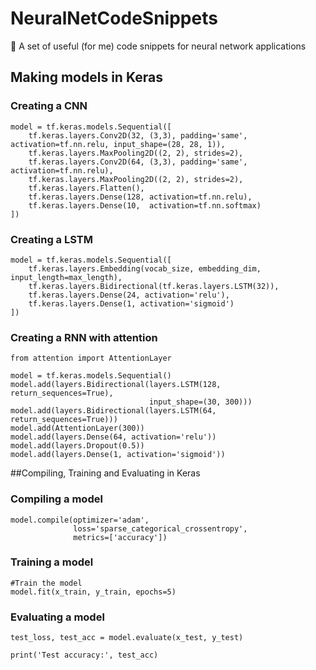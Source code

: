 # NeuralNetCodeSnippets
🧠 A set of useful (for me) code snippets for neural network applications
## Making models in Keras
### Creating a CNN
```
model = tf.keras.models.Sequential([
    tf.keras.layers.Conv2D(32, (3,3), padding='same', activation=tf.nn.relu, input_shape=(28, 28, 1)),
    tf.keras.layers.MaxPooling2D((2, 2), strides=2),
    tf.keras.layers.Conv2D(64, (3,3), padding='same', activation=tf.nn.relu),
    tf.keras.layers.MaxPooling2D((2, 2), strides=2),
    tf.keras.layers.Flatten(),
    tf.keras.layers.Dense(128, activation=tf.nn.relu),
    tf.keras.layers.Dense(10,  activation=tf.nn.softmax)
])
```

### Creating a LSTM
```
model = tf.keras.models.Sequential([
    tf.keras.layers.Embedding(vocab_size, embedding_dim, input_length=max_length),
    tf.keras.layers.Bidirectional(tf.keras.layers.LSTM(32)),
    tf.keras.layers.Dense(24, activation='relu'),
    tf.keras.layers.Dense(1, activation='sigmoid')
])
```

### Creating a RNN with attention
```
from attention import AttentionLayer

model = tf.keras.models.Sequential()
model.add(layers.Bidirectional(layers.LSTM(128, return_sequences=True),
                               input_shape=(30, 300)))
model.add(layers.Bidirectional(layers.LSTM(64, return_sequences=True)))
model.add(AttentionLayer(300))
model.add(layers.Dense(64, activation='relu'))
model.add(layers.Dropout(0.5))
model.add(layers.Dense(1, activation='sigmoid'))
```

##Compiling, Training and Evaluating in Keras
### Compiling a model
```
model.compile(optimizer='adam',
              loss='sparse_categorical_crossentropy',
              metrics=['accuracy'])
```

### Training a model
```
#Train the model
model.fit(x_train, y_train, epochs=5)
```

### Evaluating a model
```
test_loss, test_acc = model.evaluate(x_test, y_test)

print('Test accuracy:', test_acc)
```

